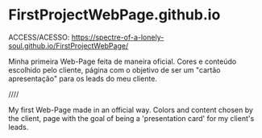 # FirstProjectWebPage.github.io
ACCESS/ACESSO: https://spectre-of-a-lonely-soul.github.io/FirstProjectWebPage/


Minha primeira Web-Page feita de maneira oficial. Cores e conteúdo escolhido pelo cliente, página com o objetivo de ser um "cartão apresentação" para os leads do meu cliente.

////

My first Web-Page made in an official way. Colors and content chosen by the client, page with the goal of being a 'presentation card' for my client's leads.


